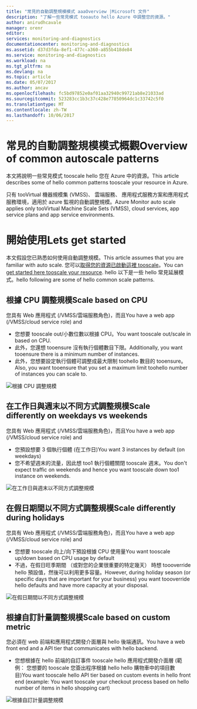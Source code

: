 ```yaml
---
title: "常見的自動調整規模模式 aaaOverview |Microsoft 文件"
description: "了解一些常見模式 tooauto hello Azure 中調整您的資源。"
author: anirudhcavale
manager: orenr
editor: 
services: monitoring-and-diagnostics
documentationcenter: monitoring-and-diagnostics
ms.assetid: d37d3fda-8ef1-477c-a360-a855b418de84
ms.service: monitoring-and-diagnostics
ms.workload: na
ms.tgt_pltfrm: na
ms.devlang: na
ms.topic: article
ms.date: 05/07/2017
ms.author: ancav
ms.openlocfilehash: fc5bd97852e0af01aa32940c99721ab8e21033ad
ms.sourcegitcommit: 523283cc1b3c37c428e77850964dc1c33742c5f0
ms.translationtype: MT
ms.contentlocale: zh-TW
ms.lasthandoff: 10/06/2017
---
```

# <a name="overview-of-common-autoscale-patterns"></a><span data-ttu-id="3fd19-103">常見的自動調整規模模式概觀</span><span class="sxs-lookup"><span data-stu-id="3fd19-103">Overview of common autoscale patterns</span></span>
<span data-ttu-id="3fd19-104">本文將說明一些常見模式 tooscale hello 您在 Azure 中的資源。</span><span class="sxs-lookup"><span data-stu-id="3fd19-104">This article describes some of hello common patterns tooscale your resource in Azure.</span></span>

<span data-ttu-id="3fd19-105">只有 tooVirtual 機器規模集 (VMSS)、 雲端服務、 應用程式服務方案和應用程式服務環境，適用於 azure 監視的自動調整規模。</span><span class="sxs-lookup"><span data-stu-id="3fd19-105">Azure Monitor auto scale applies only tooVirtual Machine Scale Sets (VMSS), cloud services, app service plans and app service environments.</span></span> 

# <a name="lets-get-started"></a><span data-ttu-id="3fd19-106">開始使用</span><span class="sxs-lookup"><span data-stu-id="3fd19-106">Lets get started</span></span>

<span data-ttu-id="3fd19-107">本文假設您已熟悉如何使用自動調整規模。</span><span class="sxs-lookup"><span data-stu-id="3fd19-107">This article assumes that you are familiar with auto scale.</span></span> <span data-ttu-id="3fd19-108">您可以[取得您的資源已啟動這裡 tooscale][1]。</span><span class="sxs-lookup"><span data-stu-id="3fd19-108">You can [get started here tooscale your resource][1].</span></span> <span data-ttu-id="3fd19-109">hello 以下是一些 hello 常見延展模式。</span><span class="sxs-lookup"><span data-stu-id="3fd19-109">hello following are some of hello common scale patterns.</span></span>

## <a name="scale-based-on-cpu"></a><span data-ttu-id="3fd19-110">根據 CPU 調整規模</span><span class="sxs-lookup"><span data-stu-id="3fd19-110">Scale based on CPU</span></span>

<span data-ttu-id="3fd19-111">您具有 Web 應用程式 (/VMSS/雲端服務角色)，而且</span><span class="sxs-lookup"><span data-stu-id="3fd19-111">You have a web app (/VMSS/cloud service role) and</span></span> 

- <span data-ttu-id="3fd19-112">您想要 tooscale out/小數位數以根據 CPU。</span><span class="sxs-lookup"><span data-stu-id="3fd19-112">You want tooscale out/scale in based on CPU.</span></span>
- <span data-ttu-id="3fd19-113">此外，您還想 tooensure 沒有執行個體數目下限。</span><span class="sxs-lookup"><span data-stu-id="3fd19-113">Additionally, you want tooensure there is a minimum number of instances.</span></span> 
- <span data-ttu-id="3fd19-114">此外，您想要設定執行個體可調整成最大限制 toohello 數目的 tooensure。</span><span class="sxs-lookup"><span data-stu-id="3fd19-114">Also, you want tooensure that you set a maximum limit toohello number of instances you can scale to.</span></span>

![根據 CPU 調整規模][2]

## <a name="scale-differently-on-weekdays-vs-weekends"></a><span data-ttu-id="3fd19-116">在工作日與週末以不同方式調整規模</span><span class="sxs-lookup"><span data-stu-id="3fd19-116">Scale differently on weekdays vs weekends</span></span>

<span data-ttu-id="3fd19-117">您具有 Web 應用程式 (/VMSS/雲端服務角色)，而且</span><span class="sxs-lookup"><span data-stu-id="3fd19-117">You have a web app (/VMSS/cloud service role) and</span></span>

- <span data-ttu-id="3fd19-118">您預設想要 3 個執行個體 (在工作日)</span><span class="sxs-lookup"><span data-stu-id="3fd19-118">You want 3 instances by default (on weekdays)</span></span>
- <span data-ttu-id="3fd19-119">您不希望週末的流量，因此想 too1 執行個體關閉 tooscale 週末。</span><span class="sxs-lookup"><span data-stu-id="3fd19-119">You don't expect traffic on weekends and hence you want tooscale down too1 instance on weekends.</span></span>

![在工作日與週末以不同方式調整規模][3]

## <a name="scale-differently-during-holidays"></a><span data-ttu-id="3fd19-121">在假日期間以不同方式調整規模</span><span class="sxs-lookup"><span data-stu-id="3fd19-121">Scale differently during holidays</span></span>

<span data-ttu-id="3fd19-122">您具有 Web 應用程式 (/VMSS/雲端服務角色)，而且</span><span class="sxs-lookup"><span data-stu-id="3fd19-122">You have a web app (/VMSS/cloud service role) and</span></span> 

- <span data-ttu-id="3fd19-123">您想要 tooscale 向上/向下預設根據 CPU 使用量</span><span class="sxs-lookup"><span data-stu-id="3fd19-123">You want tooscale up/down based on CPU usage by default</span></span>
- <span data-ttu-id="3fd19-124">不過，在假日旺季期間 （或對您的企業很重要的特定幾天） 時想 toooverride hello 預設值，然後可以利用更多容量。</span><span class="sxs-lookup"><span data-stu-id="3fd19-124">However, during holiday season (or specific days that are important for your business) you want toooverride hello defaults and have more capacity at your disposal.</span></span>

![在假日期間以不同方式調整規模][4]

## <a name="scale-based-on-custom-metric"></a><span data-ttu-id="3fd19-126">根據自訂計量調整規模</span><span class="sxs-lookup"><span data-stu-id="3fd19-126">Scale based on custom metric</span></span>

<span data-ttu-id="3fd19-127">您必須在 web 前端和應用程式開發介面層與 hello 後端通訊。</span><span class="sxs-lookup"><span data-stu-id="3fd19-127">You have a web front end and a API tier that communicates with hello backend.</span></span> 

- <span data-ttu-id="3fd19-128">您想根據在 hello 前端的自訂事件 tooscale hello 應用程式開發介面層 (範例： 您想要的 tooscale 您簽出程序根據 hello hello 購物車中的項目數目)</span><span class="sxs-lookup"><span data-stu-id="3fd19-128">You want tooscale hello API tier based on custom events in hello front end (example: You want tooscale your checkout process based on hello number of items in hello shopping cart)</span></span>

![根據自訂計量調整規模][5]

<!--Reference-->
[1]: ./monitoring-autoscale-get-started.md
[2]: ./media/monitoring-autoscale-common-scale-patterns/scale-based-on-cpu.png
[3]: ./media/monitoring-autoscale-common-scale-patterns/weekday-weekend-scale.png
[4]: ./media/monitoring-autoscale-common-scale-patterns/holidays-scale.png
[5]: ./media/monitoring-autoscale-common-scale-patterns/custom-metric-scale.png